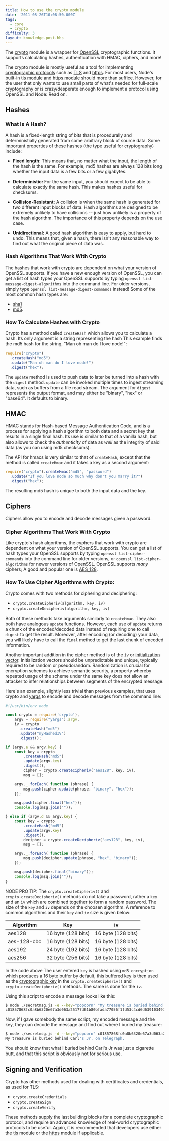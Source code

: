 ```yaml
---
title: How to use the crypto module
date: '2011-08-26T10:08:50.000Z'
tags:
  - core
  - crypto
difficulty: 3
layout: knowledge-post.hbs
---
```


The [crypto](https://nodejs.org/api/crypto.html) module is a wrapper for [OpenSSL](http://en.wikipedia.org/wiki/Openssl) cryptographic functions. It supports calculating hashes, authentication with HMAC, ciphers, and more!

The crypto module is mostly useful as a tool for implementing [cryptographic protocols](http://en.wikipedia.org/wiki/Cryptographic_protocol) such as [TLS](http://en.wikipedia.org/wiki/Transport_Layer_Security) and [https](http://en.wikipedia.org/wiki/Https). For most users, Node's built-in [tls module](https://nodejs.org/api/tls.html) and [https module](https://nodejs.org/api/https.html) should more than suffice. However, for the user that only wants to use small parts of what's needed for full-scale cryptography or is crazy/desperate enough to implement a protocol using OpenSSL and Node: Read on.

## Hashes

### What Is A Hash?

A hash is a fixed-length string of bits that is procedurally and deterministially generated from some arbitrary block of source data. Some important properties of these hashes (the type useful for cryptography) include:

* **Fixed length:** This means that, no matter what the input, the length of the hash is the same. For example, md5 hashes are always 128 bits long whether the input data is a few bits or a few gigabytes.

* **Deterministic:** For the same input, you should expect to be able to calculate exactly the same hash. This makes hashes useful for checksums.

* **Collision-Resistant:** A collision is when the same hash is generated for two different input blocks of data. Hash algorithms are designed to be extremely unlikely to have collisions -- just how unlikely is a property of the hash algorithm. The importance of this property depends on the use case.

* **Unidirectional:** A good hash algorithm is easy to apply, but hard to undo. This means that, given a hash, there isn't any reasonable way to find out what the original piece of data was.

### Hash Algorithms That Work With Crypto

The hashes that work with crypto are dependent on what your version of OpenSSL supports. If you have a new enough version of OpenSSL, you can get a list of hash types your OpenSSL supports by typing `openssl list-message-digest-algorithms` into the command line. For older versions, simply type `openssl list-message-digest-commands` instead! Some of the most common hash types are: 

* [sha1](http://en.wikipedia.org/wiki/Sha1)
* [md5](http://en.wikipedia.org/wiki/Md5).

### How To Calculate Hashes with Crypto

Crypto has a method called `createHash` which allows you to calculate a hash. Its only argument is a string representing the hash This example finds the md5 hash for the string, "Man oh man do I love node!":

```js
require("crypto")
  .createHash("md5")
  .update("Man oh man do I love node!")
  .digest("hex");
```

The `update` method is used to push data to later be turned into a hash with the `digest` method. `update` can be invoked multiple times to ingest streaming data, such as buffers from a file read stream. The argument for `digest` represents the output format, and may either be "binary", "hex" or "base64". It defaults to binary.

## HMAC

HMAC stands for Hash-based Message Authentication Code, and is a process for applying a hash algorithm to both data and a secret key that results in a single final hash. Its use is similar to that of a vanilla hash, but also allows to check the *authenticity* of data as *well* as the integrity of said data (as you can using md5 checksums).

The API for hmacs is very similar to that of `createHash`, except that the method is called `createHmac` and it takes a key as a second argument:

```js
require("crypto").createHmac("md5", "password")
  .update("If you love node so much why don't you marry it?")
  .digest("hex");
```

The resulting md5 hash is unique to both the input data and the key.

## Ciphers

Ciphers allow you to encode and decode messages given a password.

### Cipher Algorithms That Work With Crypto

Like crypto's hash algorithms, the cyphers that work with crypto are dependent on what your version of OpenSSL supports. You can get a list of hash types your OpenSSL supports by typing `openssl list-cipher-commands` into the command line for older versions, or `openssl list-cipher-algorithms` for newer versions of OpenSSL. OpenSSL supports *many* ciphers; A good and popular one is [AES_128](https://en.wikipedia.org/wiki/Advanced_Encryption_Standard).

### How To Use Cipher Algorithms with Crypto:

Crypto comes with two methods for ciphering and deciphering:

* `crypto.createCipheriv(algorithm, key, iv)`
* `crypto.createDecipheriv(algorithm, key, iv)`

Both of these methods take arguments similarly to `createHmac`. They also both have analogous `update` functions. However, each use of `update` returns a chunk of the encoded/decoded data instead of requiring one to call `digest` to get the result. Moreover, after encoding (or decoding) your data, you will likely have to call the `final` method to get the last chunk of encoded information.

Another important addition in the cipher method is of the `iv` or [initialization vector](https://en.wikipedia.org/wiki/Initialization_vector). Initialization vectors should be unpredictable and unique, typically required to be random or pseudorandom. Randomization is crucial for encryption schemes to achieve semantic security, a property whereby repeated usage of the scheme under the same key does not allow an attacker to infer relationships between segments of the encrypted message.

Here's an example, slightly less trivial than previous examples, that uses crypto and [yargs](https://github.com/yargs/yargs) to encode and decode messages from the command line:

```js
#!/usr/bin/env node

const crypto = require('crypto'),
    argv = require("yargs").argv,
    iv = crypto
      .createHash("md5")
      .update("myHashedIV")
      .digest();

if (argv.e && argv.key) {
    const key = crypto
        .createHash("md5")
        .update(argv.key)
        .digest(),
        cipher = crypto.createCipheriv("aes128", key, iv),
        msg = [];

    argv._.forEach( function (phrase) {
        msg.push(cipher.update(phrase, "binary", "hex"));
    });

    msg.push(cipher.final("hex"));
    console.log(msg.join(""));

} else if (argv.d && argv.key) {
    const key = crypto
        .createHash("md5")
        .update(argv.key)
        .digest(),
        decipher = crypto.createDecipheriv("aes128", key, iv),
        msg = [];

    argv._.forEach( function (phrase) {
        msg.push(decipher.update(phrase, "hex", "binary"));
    });

    msg.push(decipher.final("binary"));
    console.log(msg.join(""));
}
```

NODE PRO TIP: The `crypto.createCipheriv()` and `crypto.createDecipheriv()` methods do not take a password, rather a `key` and an `iv` which are combined together to form a random password. The size of the `key` and `iv` depends on the choosen algorithm. A reference to common algorithms and their `key` and `iv` size is given below:

| Algorithm        | Key          | iv      |
| ------------- |:-------------:| :-----:|
| aes128      | 16 byte (128 bits) | 16 byte (128 bits) |
| aes-128-cbc      | 16 byte (128 bits) |   16 byte (128 bits) |
| aes192 | 24 byte (192 bits)      |    16 byte (128 bits) |
| aes256 | 32 byte (256 bits)      |    16 byte (128 bits) |

In the code above The user entered `key` is hashed using `md5 encryption` which produces a 16 byte buffer by default, this buffered key is then used as the [cryptographic key](https://en.wikipedia.org/wiki/Key_(cryptography)) in the `crypto.createCipheriv()` and `crypto.createDecipheriv()` methods. The same is done for the `iv`.

Using this script to encode a message looks like this:

```bash
$ node ./secretmsg.js -e --key="popcorn" "My treasure is buried behind Carl's Jr. on Telegraph."
c01857868fc0a8b6320e67a3d063a25177d61b80bfada77056f1fd53c4cd6d6391034970ea5b159770131eea6f39d12873b4a2c3291110d955a669bf7ab90bf8
```

Now, if I gave somebody the same script, my encoded message and the key, they can decode the message and find out where I buried my treasure:

```bash
$ node ./secretmsg.js -d --key="popcorn" c01857868fc0a8b6320e67a3d063a25177d61b80bfada77056f1fd53c4cd6d6391034970ea5b159770131eea6f39d12873b4a2c3291110d955a669bf7ab90bf8
My treasure is buried behind Carl's Jr. on Telegraph.
```

You should know that what I buried behind Carl's Jr was just a cigarette butt, and that this script is obviously not for serious use.

## Signing and Verification

Crypto has other methods used for dealing with certificates and credentials, as used for TLS:

* `crypto.createCredentials`
* `crypto.createSign`
* `crypto.createVerify`

These methods supply the last building blocks for a complete cryptographic protocol, and require an advanced knowledge of real-world cryptographic protocols to be useful. Again, it is recommended that developers use either the [tls](https://nodejs.org/api/tls.html) module or the [https](https://nodejs.org/api/https.html) module if applicable.

